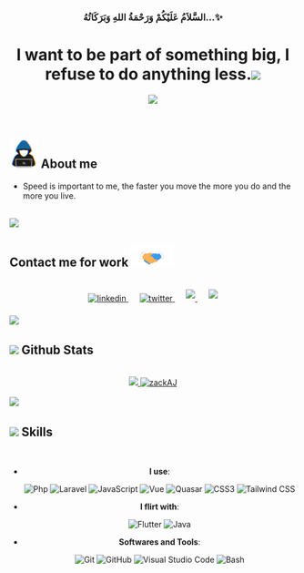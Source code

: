<div align='center'>
  
### <b>السَّلاَمُ عَلَيْكُمْ وَرَحْمَةُ اللهِ وَبَرَكَاتُهُ...✨</b>

</div>
<h1 align="center"><b>I want to be part of something big, I refuse to do anything less.</b><img src="https://media.giphy.com/media/hvRJCLFzcasrR4ia7z/giphy.gif" width="35"></h1>
<p align="center">
  <a href="https://github.com/DenverCoder1/readme-typing-svg"><img src="https://readme-typing-svg.herokuapp.com?font=Time+New+Roman&color=cyan&size=25&center=true&vCenter=true&width=600&height=100&lines=Full-stack+Developer,;Laravel,+Vue.js+are+my+Goto,;First+lines+of+code+in+Cpp,;Learned+OOP+in+Java,;Active+Learner/Researcher"></a>
</p>

<br>

## <picture><img src = "https://github.com/0xAbdulKhalid/0xAbdulKhalid/raw/main/assets/mdImages/about_me.gif" width = 50px></picture> **About me**

- Speed is important to me, the faster you move the more you do and the more you live.

<br>
<img src="https://user-images.githubusercontent.com/73097560/115834477-dbab4500-a447-11eb-908a-139a6edaec5c.gif">
<br>

## <b> Contact me for work</b><img src="https://github.com/0xAbdulKhalid/0xAbdulKhalid/raw/main/assets/mdImages/handshake.gif" width ="80">
<br>
<div align='left'>

<div align=center> 

<span>
<a href="linkedin.com/in/zakaria-aktouf" target="_blank">
<img src="https://img.shields.io/badge/linkedin:zakaria aktouf-%2300acee.svg?color=405DE6&style=for-the-badge&logo=linkedin&logoColor=white" alt=linkedin style="margin-bottom:5px;"/>
</a>
</span>
&nbsp;&nbsp;&nbsp;&nbsp;
<span>
<a href="https://twitter.com/zack_akt07" target="_blank">
<img src="https://img.shields.io/badge/twitter:  zack_akt07-%2300acee.svg?color=1DA1F2&style=for-the-badge&logo=twitter&logoColor=white" alt=twitter style="margin-bottom:5px;"/>
</a>
</span>
&nbsp;&nbsp;&nbsp;&nbsp;
<span>
<a href="mailto:aktouf98zakaria@gmail.com" target="_blank">
<img src="https://img.shields.io/badge/gmail:  aktouf98zakaria-%23EA4335.svg?style=for-the-badge&logo=gmail&logoColor=white" style="margin-bottom: 5px;" />
</a>
</span>
&nbsp;&nbsp;&nbsp;&nbsp;
<span>
<a href="https://www.fiverr.com/inteli_aj" target="_blank">
<img src="https://img.shields.io/badge/fiverr:  inteli_aj-%231DBF73.svg?style=for-the-badge&logo=fiverr&logoColor=white"  style="margin-bottom: 5px;" />
</a>
</span>
	
</div>
</div>

<br>
<img src="https://user-images.githubusercontent.com/73097560/115834477-dbab4500-a447-11eb-908a-139a6edaec5c.gif">
<br>

## <img src="https://media.giphy.com/media/iY8CRBdQXODJSCERIr/giphy.gif" width="35"><b> Github Stats </b>
<br>

<div align="center">

<a href="https://github.com/zakaria-aktouf/">
  <img src="https://github-readme-stats-zackaj.vercel.app/api?username=zackAJ&include_all_commits=true&count_private=true&show_icons=true&line_height=20&title_color=7A7ADB&icon_color=2234AE&text_color=D3D3D3&bg_color=0,000000,130F40" width="450"/>
  <img src="https://github-readme-stats-zackaj.vercel.app/api/top-langs?username=zackAJ&exclude_repo=notes&show_icons=true&locale=en&layout=compact&line_height=20&title_color=7A7ADB&icon_color=2234AE&text_color=D3D3D3&bg_color=0,000000,130F40" width="375"  alt="zackAJ"/>

</a>
</div>

<br>
<img src="https://user-images.githubusercontent.com/73097560/115834477-dbab4500-a447-11eb-908a-139a6edaec5c.gif">
<br>

## <img src="https://media2.giphy.com/media/QssGEmpkyEOhBCb7e1/giphy.gif?cid=ecf05e47a0n3gi1bfqntqmob8g9aid1oyj2wr3ds3mg700bl&rid=giphy.gif" width ="25"><b> Skills</b>
<br>

<div align="center">
    
- **I use**:
      
    ![Php](https://img.shields.io/badge/Php%20-%23484C89.svg?style=for-the-badge&logo=php&logoColor=white)
    ![Laravel](https://img.shields.io/badge/Laravel%20-%23F05340.svg?style=for-the-badge&logo=laravel&logoColor=white)
    ![JavaScript](https://img.shields.io/badge/JavaScript%20-%23F7DF1E.svg?style=for-the-badge&logo=javascript&logoColor=black)
    ![Vue](https://img.shields.io/badge/Vue%20-%2341B883.svg?style=for-the-badge&logo=vue.js&logoColor=black)
    ![Quasar](https://img.shields.io/badge/Quasar%20-%2300b4ff.svg?style=for-the-badge&logo=Quasar&logoColor=white)
    ![CSS3](https://img.shields.io/badge/CSS%20-%232965f1.svg?style=for-the-badge&logo=css3&logoColor=white)
    ![Tailwind CSS](https://img.shields.io/badge/Tailwind_CSS%20-%2306b6d4.svg?style=for-the-badge&logo=tailwindCss&logoColor=white)
  
  </div>

<div align="center">
    
- **I flirt with**:
      
   ![Flutter](https://img.shields.io/badge/Flutter%20-%231783e1.svg?style=for-the-badge&logo=flutter&logoColor=white)
   ![Java](https://img.shields.io/badge/Java%20-%23ED8B00.svg?style=for-the-badge&logo=coffeescript&logoColor=white)
  
</div>


  <div align="center">
    
- **Softwares and Tools**:
    
    ![Git](https://img.shields.io/badge/git-%23F05033.svg?style=for-the-badge&logo=git&logoColor=white)
    ![GitHub](https://img.shields.io/badge/github-%23121011.svg?style=for-the-badge&logo=github&logoColor=white)
    ![Visual Studio Code](https://img.shields.io/badge/Visual%20Studio%20Code-0078d7.svg?style=for-the-badge&logo=visual-studio-code&logoColor=white)
    ![Bash](https://img.shields.io/badge/Bash-%23054020?style=for-the-badge&logo=gnubash&logoColor=white)
  
</div>

